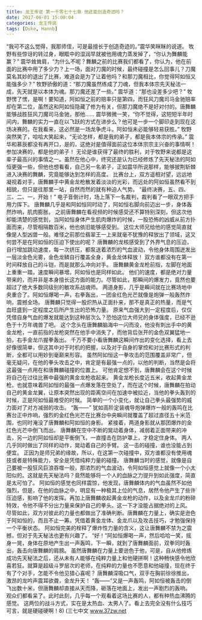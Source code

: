 ```yaml
---
title: 龙王传说 第一千零七十七章 他还能创造奇迹吗？
date: 2017-06-01 15:00:04
categories: 龙王传说
tags: [Duke, Hannb]
---
```


“我可不这么觉得，我那师侄，可是最擅长于创造奇迹的。”震华笑眯眯的说道。
牧野有些惊讶的转过身，眼眶中的湿润早就被他用魂力蒸发掉了，“你认为舞麟能赢？”
震华耸耸肩，“为什么不呢？舞麟之前的比赛我们都看了，你认为，他在前面的比赛中用了多少力？上一场，面对刀魔的时候，最终碰撞是怎么回事儿？刀魔莫名其妙的退出了比赛，难道会是为了让着他吗？和那刀魔相比，你觉得阿如恒又能强多少？”
牧野骄傲的道：“那刀魔虽然练成了刀魂，但我本体宗先天秘法一成，先天就是以本体为魂。那刀魔还差了一些。”
震华道：“那也没差多少吧？”
牧野愣了愣，是啊！要知道，阿如恒之前的赔率只是第四，而狂风刀魔司马金驰赔率却在第二位，虽然这和阿如恒隐藏了修为有关，但那刀魔绝不是好对付的。唐舞麟能够战胜狂风刀魔司马金驰，那他……
震华微微一笑，“你不觉得，这短短半年时间内，舞麟的实力一直在以飞跃的方式在进步么？他可是一步一个脚印走到现在这场决赛的。在我看来，这必然是一场龙争虎斗。阿如恒未必能够轻易获胜。”
牧野突然笑了，哈哈大笑起来，“无论怎样，都是我的弟子，都是我本体宗的传承。”
震华和慕辰都没有再开口，是的，这绝对是值得面前这位本体宗宗主兴奋的事情啊！参加决赛的，都是他的弟子！
无论是谁获得了最终的胜利，对于牧野来说都是这辈子最高兴的事情之一。虽然在他心中，终究还是认为已经修炼了先天秘法的阿如恒更强一些，但他也想看看，自己另一名弟子，正如震华所说那样，能够披荆斩棘进入决赛的舞麟，究竟能够达到怎样的高度。
比赛台上，双方遥相对望，远远地凝视着对手，唐舞麟手中黄金龙枪散发着淡淡的光彩，而远处的阿如恒虽然看不到相貌，但只是往那里一站，自然而然的就有种迫人气势。
“最终决赛，五、四、三、二、一，开始！”
电子音倒计时，场上落下一名裁判，裁判看了一眼双方把手用力挥下。
唐舞麟几乎是和阿如恒同时动了，阿如恒右脚向前迈出一步，身体轰然炸响，肌肉膨胀。
之前唐舞麟在看视频的时候感受还不算特别深刻，但这次他却能清楚的感觉到，当阿如恒身体产生肌肉爆炸的时候，一股恐怖的凶威从前方扑面而来，尽管相隔数百米，他也依旧能够感受到。
这位大师兄给他的感觉简直就像是人型凶兽一般。难怪之前那位翡翠王一上来就毫不犹豫的释放出了领域，这又何尝不是在阿如恒的压迫下使出的呢？
唐舞麟的龙核感受到了外界气息的压迫，自行增加跳动速度，每一次挤压，都泵送着浓烈的气血波动，令他身体周围迸发出一层淡金色光雾，金色龙鳞自行覆盖全身，黄金龙体释放！
双方谁都没有在第一时间释放自己的斗铠，而是就那么冲向对手。
唐舞麟黄金龙枪前指，左脚在地面上重重一踏，速度瞬间暴增。阿如恒也是同样如此。
他们的速度，都是绝对力量带来的，而并非是本身擅长这方面的能力。尽管如此，那瞬间的爆发力，竟然也要超过了绝大多数同级别的敏攻系战魂师。
两道身影，几乎是瞬间就在比赛场地中央重合了。阿如恒爆喝一声，右拳轰出，一团金红色光芒就像是炮弹一般轰然炸响，震撼全场。
唐舞麟只觉得一股炽热从正面扑来，那不是真正的热量，而是气血旺盛到一定程度之后所产生出的恐怖力量。
原来气血强大到一定程度后，仅仅凭借自身气血的爆发就能达到这种层次么？恐怕这位大师兄的身体强度，已经不逊色于十万年魂兽了吧。
这个念头在唐舞麟脑海中一闪而没，他没有刺出手中的黄金龙枪，一直前指的龙枪突然在他手中消失了，而他背后张开的金色双翼猛地一拍，右手金龙爪握拳轰出。
千万不要小看唐舞麟这瞬间作出的变化选择，看上去好像很简单，但这其中对于时机的把握，以及对于自身的掌控和对比赛形式的判断，全都可以用妙到毫巅来形容。
虽然阿如恒这一拳攻击的范围覆盖非常广，但毫无疑问，在他的拳头攻击之中，肯定是有最强一点的，以他的判断，当然是会将这最强一点用在和唐舞麟碰撞的位置上。
可他肯定想不到，唐舞麟会在这个时候将自己在过往比赛中最强的黄金龙枪收起来。
黄金龙枪长度近五米，收起黄金龙枪，也就意味着阿如恒的最强一点爆发落在空处了，而在这个时候，唐舞麟在拍动自己的黄金龙翼，让原本突然出现的距离空间在加速中被拉近，当他的拳头轰到的时候，正是阿如恒最难受的时候。
简单的一个小变化，就让自己拳头最强势的威力面对了对方减弱的攻击。
“轰——”
犹如高阶定装魂导炮弹爆炸一般的轰鸣在比赛台正中炸响，强烈的金红色光芒在比赛台中央瞬间就覆盖了超过直径五十米范围，也同时淹没了唐舞麟和阿如恒的身影。
紧接着，两道身影就从那团爆炸的金红色光芒中倒飞而出。
唐舞麟在空中不断的晃动着身体，减弱着正面带来的冲击，另一边的阿如恒却是平衡倒飞，一直撞击在防护罩上，才稳定住身体。
两人几乎同时做出了同样的动作，晃动着自己的手臂。
这一击的碰撞，谁也没能占到便宜。
正因为是师兄弟的缘故，所以，在这第一次碰撞中，双方谁都没有使用魂技或者是特殊能力，安全是凭借纯粹力量的碰撞。
唐舞麟当时的感觉，就像是自己要被一股狂风巨浪吞噬一般，那浓烈的气血波动，令阿如恒感觉上就像一个小太阳似的。这就是先天秘法吗？竟然能够将一个人的血脉之力提升到如此强度，简直是太可怕了。
阿如恒的感觉也同样震惊，他发现，唐舞麟体内的气血虽然不如他强烈，但是，在他的血脉之中，明显有一种极其上位的气息，居然令他产生了些许压迫感，影响了他的发挥。再加上唐舞麟收起黄金龙枪的动作，以及金龙爪的粉碎特效，令他不得不分出力量来保护自己的拳头。这一下才没能占据绝对的上风。
尽管如此，双方对彼此的力量也都做出了准确判断。唐舞麟在力量上，确实是逊色于阿如恒的，而且不止一筹。凭借着黄金龙体、金龙爪以及攻击技巧，才勉强保持一个平衡状态。
阿如恒完美的栓释了爆炸性力量的含义，这让唐舞麟不禁为之震撼，但对于先天秘法也更有兴趣了。
“好！”阿如恒爆喝一声，然后哈哈一笑，摇身一晃，身体在原地产生出一声轰鸣，下一瞬，就到了唐舞麟面前，双拳同时轰出，轰击向唐舞麟的肩膀。
虽然唐舞麟在力量上要逊色于他，可是，自从他修炼成功先天秘法之后，还从未有人能够在纯粹力量上和他硬拼啊！这种畅快感令他欣喜若狂。就算是超级斗罗层次的老师，在纯粹的力量也不愿意和他碰撞，现在终于有了个对手，怎能不令他见猎心喜呢？
唐舞麟深吸口气，双手在胸前徐徐推出，激昂的龙吟声震耳欲聋，金龙升天！
“轰——”又是一声轰鸣，阿如恒被轰击的倒飞出数十米，但唐舞麟却直接从天而降，砸落在地面上，发出一声剧烈的轰响。
观众们都看呆了。此时此刻，几乎每一个观看着这场比赛的人，都有种热血沸腾的感觉。
这两位的战斗方式，实在是太热血、太男人了。看上去完全没有什么技巧可言，就是硬碰硬啊！8)
(三七中文 www.37zw.net
